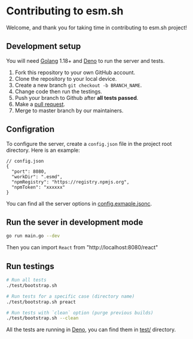 # Contributing to esm.sh

Welcome, and thank you for taking time in contributing to esm.sh project!

## Development setup

You will need [Golang](https://golang.org/) 1.18+ and [Deno](https://deno.land) to run the server and tests.

1. Fork this repository to your own GitHub account.
2. Clone the repository to your local device.
3. Create a new branch `git checkout -b BRANCH_NAME`.
4. Change code then run the testings.
5. Push your branch to Github after **all tests passed**.
6. Make a [pull request](https://github.com/esm-dev/esm.sh/pulls).
7. Merge to master branch by our maintainers.

## Configration

To configure the server, create a `config.json` file in the project root directory. Here is an example:

```jsonc
// config.json
{
  "port": 8080,
  "workDir": ".esmd",
  "npmRegistry": "https://registry.npmjs.org",
  "npmToken": "xxxxxx"
}
```

You can find all the server options in [config.exmaple.jsonc](./config.example.jsonc).

## Run the sever in development mode

```bash
go run main.go --dev
```

Then you can import `React` from "http://localhost:8080/react"

## Run testings

```bash
# Run all tests
./test/bootstrap.sh

# Run tests for a specific case (directory name)
./test/bootstrap.sh preact

# Run tests with `clean` option (purge previous builds)
./test/bootstrap.sh --clean
```

All the tests are running in [Deno](https://deno.land), you can find them in [test/](./test) directory.

